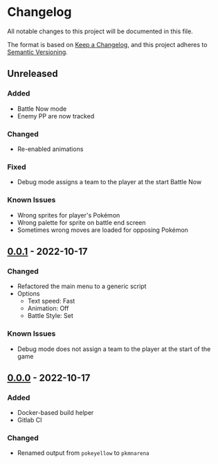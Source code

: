 # Changelog
All notable changes to this project will be documented in this file.

The format is based on [Keep a Changelog](https://keepachangelog.com/en/1.0.0/),
and this project adheres to [Semantic Versioning](https://semver.org/spec/v2.0.0.html).


## Unreleased
### Added
- Battle Now mode
- Enemy PP are now tracked

### Changed
- Re-enabled animations

### Fixed
- Debug mode assigns a team to the player at the start Battle Now

### Known Issues
- Wrong sprites for player's Pokémon
- Wrong palette for sprite on battle end screen
- Sometimes wrong moves are loaded for opposing Pokémon


## [0.0.1](https://gitlab.lily.rip/lily/pkmn-arena/-/compare/0.0.0...0.0.1) - 2022-10-17
### Changed
- Refactored the main menu to a generic script
- Options
  - Text speed: Fast
  - Animation: Off
  - Battle Style: Set

### Known Issues
- Debug mode does not assign a team to the player at the start of the game


## [0.0.0](https://gitlab.lily.rip/lily/pkmn-arena/-/commits/0.0.0) - 2022-10-17
### Added
- Docker-based build helper
- Gitlab CI

### Changed
- Renamed output from `pokeyellow` to `pkmnarena`
